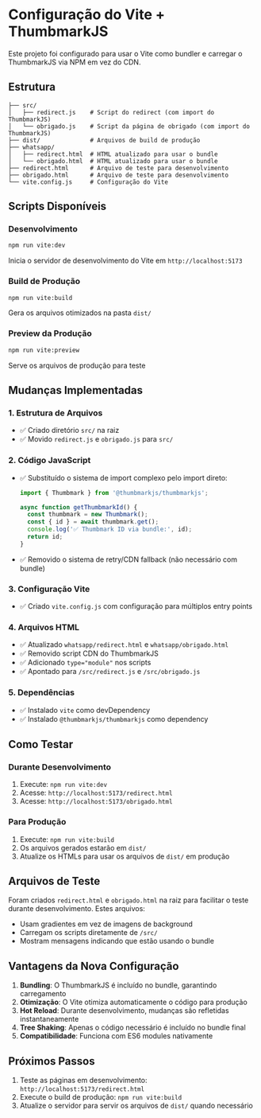 # Configuração do Vite + ThumbmarkJS

Este projeto foi configurado para usar o Vite como bundler e carregar o ThumbmarkJS via NPM em vez do CDN.

## Estrutura

```
├── src/
│   ├── redirect.js    # Script do redirect (com import do ThumbmarkJS)
│   └── obrigado.js    # Script da página de obrigado (com import do ThumbmarkJS)
├── dist/              # Arquivos de build de produção
├── whatsapp/
│   ├── redirect.html  # HTML atualizado para usar o bundle
│   └── obrigado.html  # HTML atualizado para usar o bundle
├── redirect.html      # Arquivo de teste para desenvolvimento
├── obrigado.html      # Arquivo de teste para desenvolvimento
└── vite.config.js     # Configuração do Vite
```

## Scripts Disponíveis

### Desenvolvimento
```bash
npm run vite:dev
```
Inicia o servidor de desenvolvimento do Vite em `http://localhost:5173`

### Build de Produção
```bash
npm run vite:build
```
Gera os arquivos otimizados na pasta `dist/`

### Preview da Produção
```bash
npm run vite:preview
```
Serve os arquivos de produção para teste

## Mudanças Implementadas

### 1. Estrutura de Arquivos
- ✅ Criado diretório `src/` na raiz
- ✅ Movido `redirect.js` e `obrigado.js` para `src/`

### 2. Código JavaScript
- ✅ Substituído o sistema de import complexo pelo import direto:
  ```js
  import { Thumbmark } from '@thumbmarkjs/thumbmarkjs';
  
  async function getThumbmarkId() {
    const thumbmark = new Thumbmark();
    const { id } = await thumbmark.get();
    console.log('✅ Thumbmark ID via bundle:', id);
    return id;
  }
  ```
- ✅ Removido o sistema de retry/CDN fallback (não necessário com bundle)

### 3. Configuração Vite
- ✅ Criado `vite.config.js` com configuração para múltiplos entry points

### 4. Arquivos HTML
- ✅ Atualizado `whatsapp/redirect.html` e `whatsapp/obrigado.html`
- ✅ Removido script CDN do ThumbmarkJS
- ✅ Adicionado `type="module"` nos scripts
- ✅ Apontado para `/src/redirect.js` e `/src/obrigado.js`

### 5. Dependências
- ✅ Instalado `vite` como devDependency
- ✅ Instalado `@thumbmarkjs/thumbmarkjs` como dependency

## Como Testar

### Durante Desenvolvimento
1. Execute: `npm run vite:dev`
2. Acesse: `http://localhost:5173/redirect.html`
3. Acesse: `http://localhost:5173/obrigado.html`

### Para Produção
1. Execute: `npm run vite:build`
2. Os arquivos gerados estarão em `dist/`
3. Atualize os HTMLs para usar os arquivos de `dist/` em produção

## Arquivos de Teste

Foram criados `redirect.html` e `obrigado.html` na raiz para facilitar o teste durante desenvolvimento. Estes arquivos:
- Usam gradientes em vez de imagens de background
- Carregam os scripts diretamente de `/src/`
- Mostram mensagens indicando que estão usando o bundle

## Vantagens da Nova Configuração

1. **Bundling**: O ThumbmarkJS é incluído no bundle, garantindo carregamento
2. **Otimização**: O Vite otimiza automaticamente o código para produção
3. **Hot Reload**: Durante desenvolvimento, mudanças são refletidas instantaneamente
4. **Tree Shaking**: Apenas o código necessário é incluído no bundle final
5. **Compatibilidade**: Funciona com ES6 modules nativamente

## Próximos Passos

1. Teste as páginas em desenvolvimento: `http://localhost:5173/redirect.html`
2. Execute o build de produção: `npm run vite:build`
3. Atualize o servidor para servir os arquivos de `dist/` quando necessário
